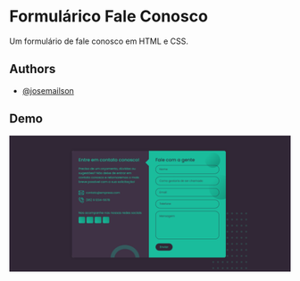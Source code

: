 
# Formulárico Fale Conosco

Um formulário de fale conosco em HTML e CSS.
## Authors

- [@josemailson](https://github.com/josemailson)


## Demo

![img](https://github.com/josemailson/fale-conosco-form/blob/master/img/demo.png?raw=true) 
